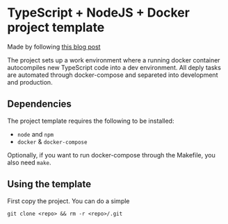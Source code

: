 # TypeScript + NodeJS + Docker project template
Made by following [this blog post](https://dev.to/dariansampare/setting-up-docker-typescript-node-hot-reloading-code-changes-in-a-running-container-2b2f)

The project sets up a work environment where a running docker container autocompiles new TypeScript code into a dev environment. All deply tasks are automated through docker-compose and separeted into development and production.

## Dependencies
The project template requires the following to be installed:
- `node` and `npm`
- `docker` & `docker-compose`

Optionally, if you want to run docker-compose through the Makefile, you also need `make`.

## Using the template

First copy the project. You can do a simple 

```
git clone <repo> && rm -r <repo>/.git
```